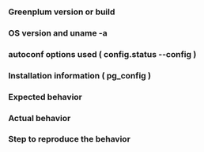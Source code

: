 ### Greenplum version or build

### OS version and uname -a

### autoconf options used ( config.status --config )

### Installation information ( pg_config )

### Expected behavior

### Actual behavior

### Step to reproduce the behavior

